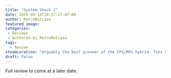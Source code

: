 ```yaml
---
title: "System Shock 2"
date: 2020-04-10T20:37:27-07:00
author: RetroNutcase
featured_image: 
categories:
 - Reviews
 - Authored by RetroNutcase
tags:
  - Review
steamcuration: "Arguably the best pioneer of the FPS/RPG hybrid. Tons of player options combine with an amazing atmosphere to create an experience even its successor Bioshock couldn't truly top."
draft: false
---
```


Full review to come at a later date.